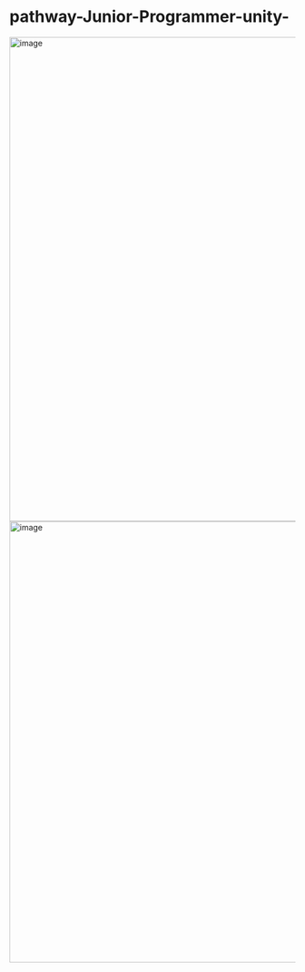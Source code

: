 ﻿# pathway-Junior-Programmer-unity-

<img width="1232" height="853" alt="image" src="https://github.com/user-attachments/assets/4d23293b-1fb0-43fb-ab31-eb1787e0fc27" />

<img width="1276" height="777" alt="image" src="https://github.com/user-attachments/assets/15c2c259-b1cd-428a-b4f4-bc331ceb524d" />
